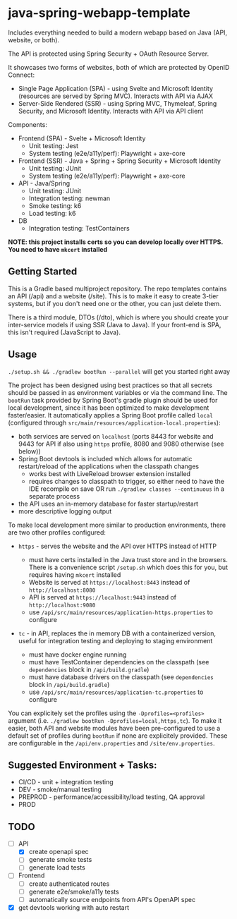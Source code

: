 # java-spring-webapp-template

Includes everything needed to build a modern webapp based on Java (API, website, or both).

The API is protected using Spring Security + OAuth Resource Server.

It showcases two forms of websites, both of which are protected by OpenID Connect:

- Single Page Application (SPA) - using Svelte and Microsoft Identity (resources are served by Spring MVC). Interacts with API via AJAX
- Server-Side Rendered (SSR) - using Spring MVC, Thymeleaf, Spring Security, and Microsoft Identity. Interacts with API via API client

Components:

- Frontend (SPA) - Svelte + Microsoft Identity
  - Unit testing: Jest
  - System testing (e2e/a11y/perf): Playwright + axe-core
- Frontend (SSR) - Java + Spring + Spring Security + Microsoft Identity
  - Unit testing: JUnit
  - System testing (e2e/a11y/perf): Playwright + axe-core
- API - Java/Spring
  - Unit testing: JUnit
  - Integration testing: newman
  - Smoke testing: k6
  - Load testing: k6
- DB
  - Integration testing: TestContainers

**NOTE: this project installs certs so you can develop locally over HTTPS. You need to have `mkcert` installed**

## Getting Started

This is a Gradle based multiproject repository. The repo templates contains an API (/api) and a website (/site). This is to make it easy to create 3-tier systems, but if you don't need one or the other, you can just delete them.

There is a third module, DTOs (/dto), which is where you should create your inter-service models if using SSR (Java to Java). If your front-end is SPA, this isn't required (JavaScript to Java).

## Usage

`./setup.sh && ./gradlew bootRun --parallel` will get you started right away

The project has been designed using best practices so that all secrets should be passed in as environment variables or via the command line. The `bootRun` task provided by Spring Boot's gradle plugin should be used for local development, since it has been optimized to make development faster/easier. It automatically applies a Spring Boot profile called `local` (configured through `src/main/resources/application-local.properties`):

- both services are served on `localhost` (ports 8443 for website and 9443 for API if also using `https` profile, 8080 and 9080 otherwise (see below))
- Spring Boot devtools is included which allows for automatic restart/reload of the applications when the classpath changes
  - works best with LiveReload browser extension installed
  - requires changes to classpath to trigger, so either need to have the IDE recompile on save OR run `./gradlew classes --continuous` in a separate process
- the API uses an in-memory database for faster startup/restart
- more descriptive logging output

To make local development more similar to production environments, there are two other profiles configured:

- `https` - serves the website and the API over HTTPS instead of HTTP

  - must have certs installed in the Java trust store and in the browsers. There is a convenience script `/setup.sh` which does this for you, but requires having `mkcert` installed
  - Website is served at `https://localhost:8443` instead of `http://localhost:8080`
  - API is served at `https://localhost:9443` instead of `http://localhost:9080`
  - use `/api/src/main/resources/application-https.properties` to configure

- `tc` - in API, replaces the in memory DB with a containerized version, useful for integration testing and deploying to staging environment

  - must have docker engine running
  - must have TestContainer dependencies on the classpath (see `dependencies` block in `/api/build.gradle`)
  - must have database drivers on the classpath (see `dependencies` block in `/api/build.gradle`)
  - use `/api/src/main/resources/application-tc.properties` to configure

You can explicitely set the profiles using the `-Dprofiles=<profiles>` argument (i.e. `./gradlew bootRun -Dprofiles=local,https,tc`). To make it easier, both API and website modules have been pre-configured to use a default set of profiles during `bootRun` if none are explicitely provided. These are configurable in the `/api/env.properties` and `/site/env.properties`.

## Suggested Environment + Tasks:

- CI/CD - unit + integration testing
- DEV - smoke/manual testing
- PREPROD - performance/accessibility/load testing, QA approval
- PROD

## TODO

- [ ] API
  - [x] create openapi spec
  - [ ] generate smoke tests
  - [ ] generate load tests
- [ ] Frontend
  - [ ] create authenticated routes
  - [ ] generate e2e/smoke/a11y tests
  - [ ] automatically source endpoints from API's OpenAPI spec
- [x] get devtools working with auto restart
